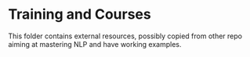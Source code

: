 # Training and Courses

This folder contains external resources, possibly copied from other repo aiming at mastering NLP and have working
 examples.
 
